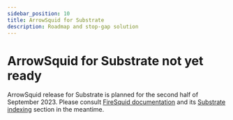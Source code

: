 ```yaml
---
sidebar_position: 10
title: ArrowSquid for Substrate
description: Roadmap and stop-gap solution
---
```


# ArrowSquid for Substrate not yet ready

ArrowSquid release for Substrate is planned for the second half of September 2023. Please consult [FireSquid documentation](/firesquid) and its [Substrate indexing](/firesquid/substrate-indexing) section in the meantime.
